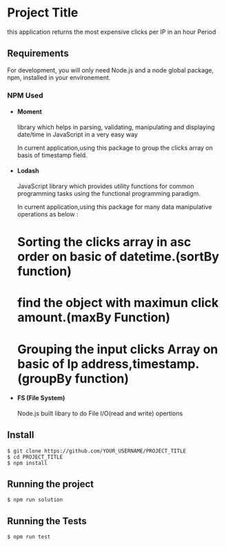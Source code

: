 # Project Title

this application returns the most expensive clicks per IP in an hour Period

## Requirements

For development, you will only need Node.js and a node global package, npm, installed in your environement.

### NPM Used

-   #### Moment

    library which helps in parsing, validating, manipulating and displaying date/time in JavaScript in a very easy way

    In current application,using this package to group the clicks array on basis of timestamp field.

-   #### Lodash

    JavaScript library which provides utility functions for common programming tasks using the functional programming paradigm.

    In current application,using this package for many data manipulative operations as below :

    # Sorting the clicks array in asc order on basic of datetime.(sortBy function)

    # find the object with maximun click amount.(maxBy Function)

    # Grouping the input clicks Array on basic of Ip address,timestamp.(groupBy function)

-   #### FS (File System)
    Node.js built libary to do File I/O(read and write) opertions

## Install

    $ git clone https://github.com/YOUR_USERNAME/PROJECT_TITLE
    $ cd PROJECT_TITLE
    $ npm install

## Running the project

    $ npm run solution

## Running the Tests

    $ npm run test
